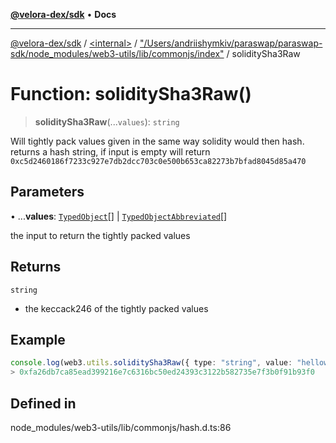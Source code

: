 [**@velora-dex/sdk**](../../../../README.md) • **Docs**

***

[@velora-dex/sdk](../../../../globals.md) / [\<internal\>](../../../README.md) / ["/Users/andriishymkiv/paraswap/paraswap-sdk/node\_modules/web3-utils/lib/commonjs/index"](../README.md) / soliditySha3Raw

# Function: soliditySha3Raw()

> **soliditySha3Raw**(...`values`): `string`

Will tightly pack values given in the same way solidity would then hash.
returns a hash string, if input is empty will return `0xc5d2460186f7233c927e7db2dcc703c0e500b653ca82273b7bfad8045d85a470`

## Parameters

• ...**values**: [`TypedObject`](../../../type-aliases/TypedObject.md)[] \| [`TypedObjectAbbreviated`](../../../type-aliases/TypedObjectAbbreviated.md)[]

the input to return the tightly packed values

## Returns

`string`

- the keccack246 of the tightly packed values

## Example

```ts
console.log(web3.utils.soliditySha3Raw({ type: "string", value: "helloworld" }))
> 0xfa26db7ca85ead399216e7c6316bc50ed24393c3122b582735e7f3b0f91b93f0
```

## Defined in

node\_modules/web3-utils/lib/commonjs/hash.d.ts:86
